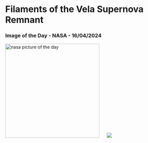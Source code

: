 # Filaments of the Vela Supernova Remnant
### Image of the Day - NASA - 16/04/2024
<img src="https://apod.nasa.gov/apod/image/2404/VelaSnr_CTIO_960.jpg" alt="nasa picture of the day" width="300"/>&nbsp; &nbsp; &nbsp; <img src="https://github-readme-streak-stats.herokuapp.com/?user=tempo-riz&theme=synthwave" >



  
